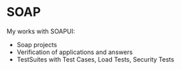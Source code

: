 # SOAP
My works with SOAPUI:
- Soap projects
- Verification of applications and answers
- TestSuites with Test Cases, Load Tests, Security Tests

